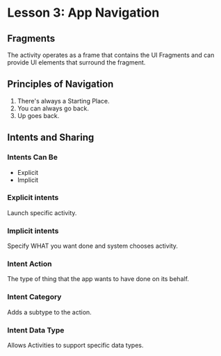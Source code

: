 # Lesson 3: App Navigation

## Fragments

The activity operates as a frame that contains the UI Fragments and can provide UI elements that surround the fragment. 

## Principles of Navigation

1. There's always a Starting Place.
2. You can always go back.
3. Up goes back.

<div style="page-break-after: always;"></div>

## Intents and Sharing

### Intents Can Be

* Explicit
* Implicit

### Explicit intents

Launch specific activity.

### Implicit intents

Specify WHAT you want done and system chooses activity.

### Intent Action

The type of thing that the app wants to have done on its behalf.

### Intent Category

Adds a subtype to the action.

### Intent Data Type

Allows Activities to support specific data types.
